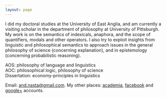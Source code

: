 ```yaml
---
layout: page
---
```



I did my doctoral studies at the University of East Anglia, and am currently a visiting scholar in the department of philosophy at University of Pittsburgh.  
My work is on the semantics of indexicals, anaphora, and the scope of quantifiers, modals and other operators. I also try to exploit insights from linguistic and philosophical semantics to approach issues in the general philosophy of science (concerning explanation), and in epistemology (concerning probabilistic reasoning). 

AOS: philosophy of language and linguistics    
AOC: philosophical logic, philosophy of science    
Dissertation: economy-principles in linguistics   

Email: [and.nasta@gmail.com][]. My other places: [academia][],
[facebook][] and [google+][] accounts.

  [UEA]: https://www.uea.ac.uk/philosophy/home
  [Pitt]: http://www.philosophy.pitt.edu/
  [and.nasta@gmail.com]: mailto:and.nasta@gmail.com?Subject=Hello

  [academia]: http://eastanglia.academia.edu/AndreiNasta
  [facebook]: http://en-gb.facebook.com/andrei.nasta "Andrei Nasta"
  [google+]: https://plus.google.com/108582283382742199962?prsrc=3
